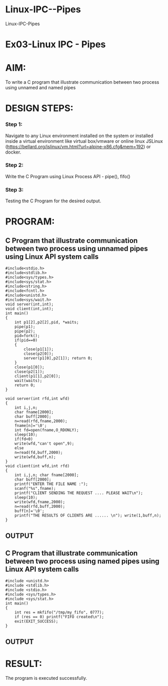 # Linux-IPC--Pipes
Linux-IPC-Pipes


# Ex03-Linux IPC - Pipes

# AIM:
To write a C program that illustrate communication between two process using unnamed and named pipes

# DESIGN STEPS:

### Step 1:

Navigate to any Linux environment installed on the system or installed inside a virtual environment like virtual box/vmware or online linux JSLinux (https://bellard.org/jslinux/vm.html?url=alpine-x86.cfg&mem=192) or docker.

### Step 2:

Write the C Program using Linux Process API - pipe(), fifo()

### Step 3:

Testing the C Program for the desired output. 

# PROGRAM:

## C Program that illustrate communication between two process using unnamed pipes using Linux API system calls

```
#include<stdio.h>
#include<stdlib.h>
#include<sys/types.h> 
#include<sys/stat.h> 
#include<string.h> 
#include<fcntl.h> 
#include<unistd.h>
#include<sys/wait.h>
void server(int,int); 
void client(int,int); 
int main() 
{ 
	int p1[2],p2[2],pid, *waits; 
	pipe(p1); 
	pipe(p2); 
	pid=fork(); 
	if(pid==0) 
	{ 
		close(p1[1]); 
		close(p2[0]); 
		server(p1[0],p2[1]); return 0;
	} 
	close(p1[0]); 
	close(p2[1]); 
	client(p1[1],p2[0]); 
	wait(waits); 
	return 0; 
} 

void server(int rfd,int wfd) 
{ 
	int i,j,n; 
	char fname[2000]; 
	char buff[2000];
	n=read(rfd,fname,2000);
	fname[n]='\0';
	int fd=open(fname,O_RDONLY);
	sleep(10); 
	if(fd<0) 
	write(wfd,"can't open",9); 
	else 
	n=read(fd,buff,2000); 
	write(wfd,buff,n); 
}
void client(int wfd,int rfd) 
{
	int i,j,n; char fname[2000];
	char buff[2000];
	printf("ENTER THE FILE NAME :");
	scanf("%s",fname);
	printf("CLIENT SENDING THE REQUEST .... PLEASE WAIT\n");
	sleep(10);
	write(wfd,fname,2000);
	n=read(rfd,buff,2000);
	buff[n]='\0';
	printf("THE RESULTS OF CLIENTS ARE ...... \n"); write(1,buff,n);
}

```



## OUTPUT 


## C Program that illustrate communication between two process using named pipes using Linux API system calls

```
#include <unistd.h>
#include <stdlib.h>
#include <stdio.h>
#include <sys/types.h>
#include <sys/stat.h>
int main()
{
	int res = mkfifo("/tmp/my_fifo", 0777);
	if (res == 0) printf("FIFO created\n");
	exit(EXIT_SUCCESS);
}

```



## OUTPUT


# RESULT:
The program is executed successfully.
